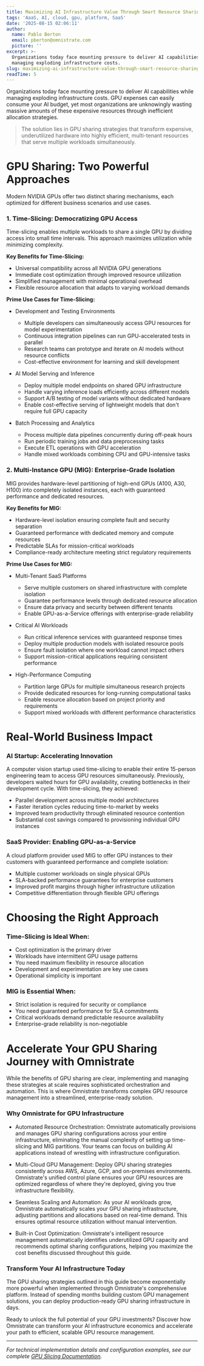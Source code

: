 ```yaml
---
title: Maximizing AI Infrastructure Value Through Smart Resource Sharing
tags: 'AaaS, AI, cloud, gpu, platform, SaaS'
date: '2025-08-15 02:06:11'
author:
  name: Pablo Berton
  email: pberton@omnistrate.com
  picture: ''
excerpt: >-
  Organizations today face mounting pressure to deliver AI capabilities while
  managing exploding infrastructure costs.
slug: maximizing-ai-infrastructure-value-through-smart-resource-sharing
readTime: 5
---
```


Organizations today face mounting pressure to deliver AI capabilities while managing exploding infrastructure costs. GPU expenses can easily consume your AI budget, yet most organizations are unknowingly wasting massive amounts of these expensive resources through inefficient allocation strategies.

> The solution lies in GPU sharing strategies that transform expensive,
> underutilized hardware into highly efficient, multi-tenant resources
> that serve multiple workloads simultaneously.


# GPU Sharing: Two Powerful Approaches


Modern NVIDIA GPUs offer two distinct sharing mechanisms, each optimized for different business scenarios and use cases.


### 1. Time-Slicing: Democratizing GPU Access


Time-slicing enables multiple workloads to share a single GPU by dividing access into small time intervals. This approach maximizes utilization while minimizing complexity.

**Key Benefits for Time-Slicing:**

- Universal compatibility across all NVIDIA GPU generations
- Immediate cost optimization through improved resource utilization
- Simplified management with minimal operational overhead
- Flexible resource allocation that adapts to varying workload demands

**Prime Use Cases for Time-Slicing:**

- Development and Testing Environments
    - Multiple developers can simultaneously access GPU resources for model experimentation
    - Continuous integration pipelines can run GPU-accelerated tests in parallel
    - Research teams can prototype and iterate on AI models without resource conflicts
    - Cost-effective environment for learning and skill development

- AI Model Serving and Inference
    - Deploy multiple model endpoints on shared GPU infrastructure
    - Handle varying inference loads efficiently across different models
    - Support A/B testing of model variants without dedicated hardware
    - Enable cost-effective serving of lightweight models that don't require full GPU capacity

- Batch Processing and Analytics
    - Process multiple data pipelines concurrently during off-peak hours
    - Run periodic training jobs and data preprocessing tasks
    - Execute ETL operations with GPU acceleration
    - Handle mixed workloads combining CPU and GPU-intensive tasks


### 2. Multi-Instance GPU (MIG): Enterprise-Grade Isolation


MIG provides hardware-level partitioning of high-end GPUs (A100, A30, H100) into completely isolated instances, each with guaranteed performance and dedicated resources.

**Key Benefits for MIG:**

- Hardware-level isolation ensuring complete fault and security separation
- Guaranteed performance with dedicated memory and compute resources
- Predictable SLAs for mission-critical workloads
- Compliance-ready architecture meeting strict regulatory requirements

**Prime Use Cases for MIG:**

- Multi-Tenant SaaS Platforms
    - Serve multiple customers on shared infrastructure with complete isolation
    - Guarantee performance levels through dedicated resource allocation
    - Ensure data privacy and security between different tenants
    - Enable GPU-as-a-Service offerings with enterprise-grade reliability

- Critical AI Workloads
    - Run critical inference services with guaranteed response times
    - Deploy multiple production models with isolated resource pools
    - Ensure fault isolation where one workload cannot impact others
    - Support mission-critical applications requiring consistent performance

- High-Performance Computing 
    - Partition large GPUs for multiple simultaneous research projects
    - Provide dedicated resources for long-running computational tasks
    - Enable resource allocation based on project priority and requirements
    - Support mixed workloads with different performance characteristics


# Real-World Business Impact



### AI Startup: Accelerating Innovation


A computer vision startup used time-slicing to enable their entire 15-person engineering team to access GPU resources simultaneously. Previously, developers waited hours for GPU availability, creating bottlenecks in their development cycle. With time-slicing, they achieved:

- Parallel development across multiple model architectures
- Faster iteration cycles reducing time-to-market by weeks
- Improved team productivity through eliminated resource contention
- Substantial cost savings compared to provisioning individual GPU instances


### SaaS Provider: Enabling GPU-as-a-Service


A cloud platform provider used MIG to offer GPU instances to their customers with guaranteed performance and complete isolation:

- Multiple customer workloads on single physical GPUs
- SLA-backed performance guarantees for enterprise customers
- Improved profit margins through higher infrastructure utilization
- Competitive differentiation through flexible GPU offerings


# Choosing the Right Approach



### Time-Slicing is Ideal When:


- Cost optimization is the primary driver
- Workloads have intermittent GPU usage patterns
- You need maximum flexibility in resource allocation
- Development and experimentation are key use cases
- Operational simplicity is important


### MIG is Essential When:


- Strict isolation is required for security or compliance
- You need guaranteed performance for SLA commitments
- Critical workloads demand predictable resource availability
- Enterprise-grade reliability is non-negotiable


# Accelerate Your GPU Sharing Journey with Omnistrate


While the benefits of GPU sharing are clear, implementing and managing these strategies at scale requires sophisticated orchestration and automation. This is where Omnistrate transforms complex GPU resource management into a streamlined, enterprise-ready solution.


### Why Omnistrate for GPU Infrastructure


- Automated Resource Orchestration: Omnistrate automatically provisions and manages GPU sharing configurations across your entire infrastructure, eliminating the manual complexity of setting up time-slicing and MIG partitions. Your teams can focus on building AI applications instead of wrestling with infrastructure configuration.

- Multi-Cloud GPU Management: Deploy GPU sharing strategies consistently across AWS, Azure, GCP, and on-premises environments. Omnistrate's unified control plane ensures your GPU resources are optimized regardless of where they're deployed, giving you true infrastructure flexibility.

- Seamless Scaling and Automation: As your AI workloads grow, Omnistrate automatically scales your GPU sharing infrastructure, adjusting partitions and allocations based on real-time demand. This ensures optimal resource utilization without manual intervention.

- Built-in Cost Optimization: Omnistrate's intelligent resource management automatically identifies underutilized GPU capacity and recommends optimal sharing configurations, helping you maximize the cost benefits discussed throughout this guide.


### Transform Your AI Infrastructure Today


The GPU sharing strategies outlined in this guide become exponentially more powerful when implemented through Omnistrate's comprehensive platform. Instead of spending months building custom GPU management solutions, you can deploy production-ready GPU sharing infrastructure in days.

Ready to unlock the full potential of your GPU investments? Discover how Omnistrate can transform your AI infrastructure economics and accelerate your path to efficient, scalable GPU resource management.

---

*For technical implementation details and configuration examples, see our complete [GPU Slicing Documentation](https://docs.omnistrate.com/infra-guides/gpu-slicing/).*
